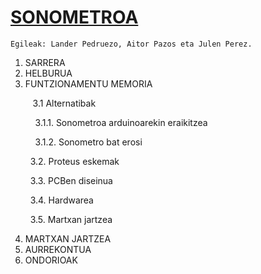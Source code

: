 # [SONOMETROA](https://github.com/elektronikadonboscojulen/Sonometroa/wiki/SONOMETROA)
    Egileak: Lander Pedruezo, Aitor Pazos eta Julen Perez.

1. SARRERA
2. HELBURUA
3. FUNTZIONAMENTU MEMORIA </p>
&nbsp;&nbsp; 3.1 Alternatibak </p>
&nbsp;&nbsp;&nbsp;&nbsp;3.1.1. Sonometroa arduinoarekin eraikitzea </p>
&nbsp;&nbsp;&nbsp;&nbsp;3.1.2. Sonometro bat erosi </p>
&nbsp;&nbsp;3.2. Proteus eskemak </p>
&nbsp;&nbsp;3.3. PCBen diseinua </p>
&nbsp;&nbsp;3.4. Hardwarea </p>
&nbsp;&nbsp;3.5. Martxan jartzea </p>
4. MARTXAN JARTZEA 
5. AURREKONTUA
6. ONDORIOAK

